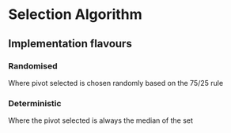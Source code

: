 # Selection Algorithm
 

## Implementation flavours
### Randomised
Where pivot selected is chosen randomly based on the 75/25 rule
### Deterministic
Where the pivot selected is always the median of the set
